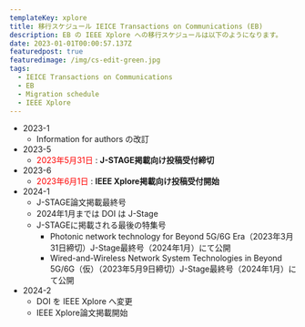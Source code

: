 ```yaml
---
templateKey: xplore
title: 移行スケジュール IEICE Transactions on Communications (EB)
description: EB の IEEE Xplore への移行スケジュールは以下のようになります。
date: 2023-01-01T00:00:57.137Z
featuredpost: true
featuredimage: /img/cs-edit-green.jpg
tags:
  - IEICE Transactions on Communications
  - EB
  - Migration schedule
  - IEEE Xplore
---
```


- 2023-1
  - Information for authors の改訂
- 2023-5
  - <span style="color: red; ">2023年5月31日</span> : **J-STAGE掲載向け投稿受付締切**
- 2023-6
  - <span style="color: red; ">2023年6月1日</span> : **IEEE Xplore掲載向け投稿受付開始**
- 2024-1
  - J-STAGE論文掲載最終号
  - 2024年1月までは DOI は J-Stage
  - J-STAGEに掲載される最後の特集号
    - Photonic network technology for Beyond 5G/6G Era（2023年3月31日締切）J-Stage最終号（2024年1月）にて公開
    - Wired-and-Wireless Network System Technologies in Beyond 5G/6G（仮）（2023年5月9日締切）J-Stage最終号（2024年1月）にて公開
- 2024-2
  - DOI を IEEE Xplore へ変更
  - IEEE Xplore論文掲載開始

